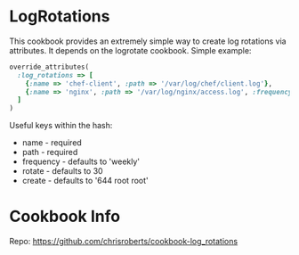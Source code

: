 LogRotations
============

This cookbook provides an extremely simple way to create log rotations via
attributes. It depends on the logrotate cookbook. Simple example:

```ruby
override_attributes(
  :log_rotations => [
    {:name => 'chef-client', :path => '/var/log/chef/client.log'},
    {:name => 'nginx', :path => '/var/log/nginx/access.log', :frequency => 'daily'}
  ]
)
```

Useful keys within the hash:

* name - required
* path - required
* frequency - defaults to 'weekly'
* rotate - defaults to 30
* create - defaults to '644 root root'

Cookbook Info
=============

Repo: https://github.com/chrisroberts/cookbook-log_rotations

